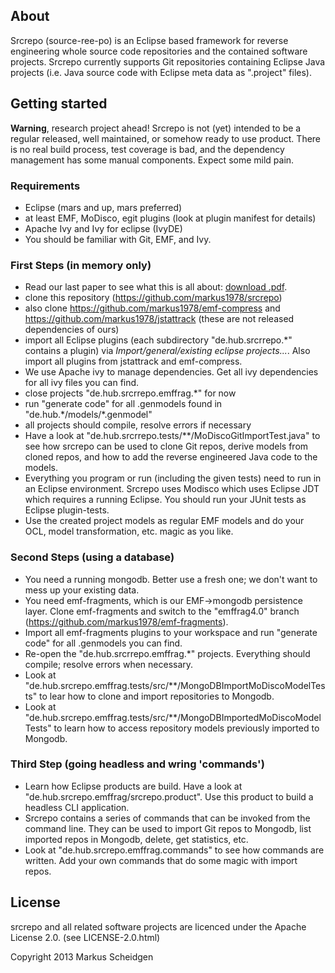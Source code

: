 ## About
Srcrepo (source-ree-po) is an Eclipse based framework for reverse engineering whole
source code repositories and the contained software projects. Srcrepo currently
supports Git repositories containing Eclipse Java projects (i.e. Java source code with Eclipse meta data as ".project" files).

## Getting started
**Warning**, research project ahead! Srcrepo is not (yet) intended to be a regular released, well maintained, or somehow ready to use product. There is no real build process, test coverage is bad, and the dependency management has some manual components. Expect some mild pain.

### Requirements
* Eclipse (mars and up, mars preferred)
* at least EMF, MoDisco, egit plugins (look at plugin manifest for details)
* Apache Ivy and Ivy for eclipse (IvyDE)
* You should be familiar with Git, EMF, and Ivy.

### First Steps (in memory only)
* Read our last paper to see what this is all about:  [download .pdf](http://www.markus-scheidgen.de/wp-content/uploads/2017/03/ScheidgenModelsward2017-cr.pdf).
* clone this repository (https://github.com/markus1978/srcrepo)
* also clone https://github.com/markus1978/emf-compress and https://github.com/markus1978/jstattrack (these are not released dependencies of ours)
* import all Eclipse plugins (each subdirectory "de.hub.srcrrepo.\*" contains a plugin) via *Import/general/existing eclipse projects...*. Also import all plugins from jstattrack and emf-compress.
* We use Apache ivy to manage dependencies. Get all ivy dependencies for all ivy files you can find.
* close projects "de.hub.srcrrepo.emffrag.\*" for now
* run "generate code" for all .genmodels found in "de.hub.\*/models/\*.genmodel"
* all projects should compile, resolve errors if necessary
* Have a look at "de.hub.srcrrepo.tests/\*\*/MoDiscoGitImportTest.java" to see how srcrepo can be used to clone Git repos, derive models from cloned repos, and how to add the reverse engineered Java code to the models.
* Everything you program or run (including the given tests) need to run in an Eclipse environment. Srcrepo uses Modisco which uses Eclipse JDT which requires a running Eclipse. You should run your JUnit tests as Eclipse plugin-tests.
* Use the created project models as regular EMF models and do your OCL, model transformation, etc. magic as you like.

### Second Steps (using a database)
* You need a running mongodb. Better use a fresh one; we don't want to mess up your existing data.
* You need emf-fragments, which is our EMF->mongodb persistence layer. Clone emf-fragments and switch to the "emffrag4.0" branch (https://github.com/markus1978/emf-fragments).
* Import all emf-fragments plugins to your workspace and run "generate code" for all .genmodels you can find.
* Re-open the "de.hub.srcrrepo.emffrag.\*" projects. Everything should compile; resolve errors when necessary.
* Look at "de.hub.srcrepo.emffrag.tests/src/\*\*/MongoDBImportMoDiscoModelTests" to lear how to clone and import repositories to Mongodb.
* Look at "de.hub.srcrepo.emffrag.tests/src/\*\*/MongoDBImportedMoDiscoModelTests" to learn how to access repository models previously imported to Mongodb.

### Third Step (going headless and wring 'commands')
* Learn how Eclipse products are build. Have a look at "de.hub.srcrepo.emffrag/srcrepo.product". Use this product to build a headless CLI application.
* Srcrepo contains a series of commands that can be invoked from the command line. They can be used to import Git repos to Mongodb, list imported repos in Mongodb, delete, get statistics, etc.
* Look at "de.hub.srcrepo.emffrag.commands" to see how commands are written. Add your own commands that do some magic with import repos.

## License
srcrepo and all related software projects are licenced under the Apache License 2.0. (see LICENSE-2.0.html)

Copyright 2013 Markus Scheidgen
